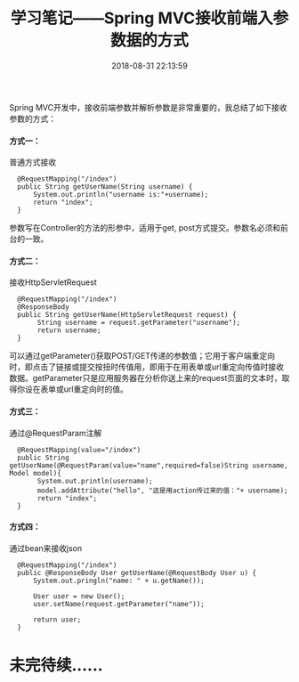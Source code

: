 ﻿---
title: 学习笔记——Spring MVC接收前端入参数据的方式
date: 2018-08-31 22:13:59
tags: Spring MVC
categories: 开源框架
---
Spring MVC开发中，接收前端参数并解析参数是非常重要的，我总结了如下接收参数的方式：

<!-- more -->

#### 方式一：
普通方式接收

```
  @RequestMapping("/index")
  public String getUserName(String username) {
      System.out.println("username is:"+username);
      return "index";
  }
```
参数写在Controller的方法的形参中，适用于get, post方式提交。参数名必须和前台的一致。

 

#### 方式二：
接收HttpServletRequest
```
  @RequestMapping("/index")
  @ResponseBody
  public String getUserName(HttpServletRequest request) {
       String username = request.getParameter("username");
       return username;
  }
```
可以通过getParameter()获取POST/GET传递的参数值；它用于客户端重定向时，即点击了链接或提交按扭时传值用，即用于在用表单或url重定向传值时接收数据。getParameter只是应用服务器在分析你送上来的request页面的文本时，取得你设在表单或url重定向时的值。

 

#### 方式三：
通过@RequestParam注解
```
  @RequestMapping(value="/index")
  public String getUserName(@RequestParam(value="name",required=false)String username, Model model){
       System.out.println(username);
       model.addAttribute("hello", "这是用action传过来的值："+ username);
       return "index";
  }
``` 

#### 方式四：
通过bean来接收json

```
  @RequestMapping("/index")
  public @ResponseBody User getUserName(@RequestBody User u) {
      System.out.pringln("name: " + u.getName());
  
      User user = new User();
      user.setName(request.getParameter("name"));
  
      return user;
  }
```
 

# 未完待续......